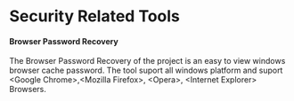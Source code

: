 # Security Related Tools

#### Browser Password Recovery ####

The Browser Password Recovery of the project is an easy to view windows browser cache password. The tool suport all windows platform and suport &lt;Google Chrome&gt;,&lt;Mozilla Firefox&gt;, &lt;Opera&gt;, &lt;Internet Explorer&gt; Browsers.
